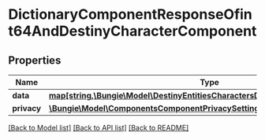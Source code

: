 # DictionaryComponentResponseOfint64AndDestinyCharacterComponent

## Properties
Name | Type | Description | Notes
------------ | ------------- | ------------- | -------------
**data** | [**map[string,\Bungie\Model\DestinyEntitiesCharactersDestinyCharacterComponent]**](DestinyEntitiesCharactersDestinyCharacterComponent.md) |  | [optional] 
**privacy** | [**\Bungie\Model\ComponentsComponentPrivacySetting**](ComponentsComponentPrivacySetting.md) |  | [optional] 

[[Back to Model list]](../README.md#documentation-for-models) [[Back to API list]](../README.md#documentation-for-api-endpoints) [[Back to README]](../README.md)


